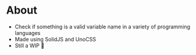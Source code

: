 # About
- Check if something is a valid variable name in a variety of programming languages
- Made using SolidJS and UnoCSS
- Still a WIP 🚧
